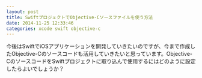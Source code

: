 ```yaml
---
layout: post
title: SwiftプロジェクトでObjective-Cソースファイルを使う方法
date: 2014-11-25 12:33:46
categories: xcode swift objective-c
---
```

<p>今後はSwiftでiOSアプリケーションを開発していきたいのですが、今まで作成したObjective-Cのソースコードも活用していきたいと思っています。Objective-CのソースコードをSwiftプロジェクトに取り込んで使用するにはどのように設定したらよいでしょうか？</p>
